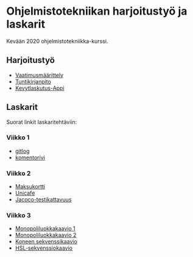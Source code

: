 # Ohjelmistotekniikan harjoitustyö ja laskarit

Kevään 2020 ohjelmistotekniikka-kurssi.

## Harjoitustyö

* [Vaatimusmäärittely](https://github.com/ilkkamaksy/ot-harjoitustyo/blob/master/dokumentaatio/vaatimusmaarittely.md)
* [Tuntikirjanpito](https://github.com/ilkkamaksy/ot-harjoitustyo/blob/master/dokumentaatio/tuntikirjanpito.md)
* [Kevytlaskutus-Appi](https://github.com/ilkkamaksy/ot-harjoitustyo/tree/master/Kevytlaskutus)

## Laskarit 

Suorat linkit laskaritehtäviin:

### Viikko 1

* [gitlog](https://github.com/ilkkamaksy/ot-harjoitustyo/blob/master/laskarit/viikko1/gitlog.txt)
* [komentorivi](https://github.com/ilkkamaksy/ot-harjoitustyo/blob/master/laskarit/viikko1/komentorivi.txt)

### Viikko 2 

* [Maksukortti](https://github.com/ilkkamaksy/ot-harjoitustyo/tree/master/laskarit/viikko2/Maksukortti)
* [Unicafe](https://github.com/ilkkamaksy/ot-harjoitustyo/tree/master/laskarit/viikko2/Unicafe)
* [Jacoco-testikattavuus](https://github.com/ilkkamaksy/ot-harjoitustyo/blob/master/laskarit/viikko2/testikattavuus-jacoco.jpg)

### Viikko 3 

* [Monopoliluokkakaavio 1](https://github.com/ilkkamaksy/ot-harjoitustyo/blob/master/laskarit/viikko3/tehtava1-monopoli.jpg)
* [Monopoliluokkakaavio 2](https://github.com/ilkkamaksy/ot-harjoitustyo/blob/master/laskarit/viikko3/tehtava2-monopoli.jpg)
* [Koneen sekvenssikaavio](https://github.com/ilkkamaksy/ot-harjoitustyo/blob/master/laskarit/viikko3/tehtava3-kone-sekvenssikaavio.pdf)
* [HSL-sekvenssiokaavio](https://github.com/ilkkamaksy/ot-harjoitustyo/blob/master/laskarit/viikko3/tehtava4-HSL%20Sekvenssikaavio.pdf)


